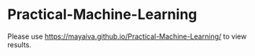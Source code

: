 # Practical-Machine-Learning
Please use https://mayaiva.github.io/Practical-Machine-Learning/ to view results.
